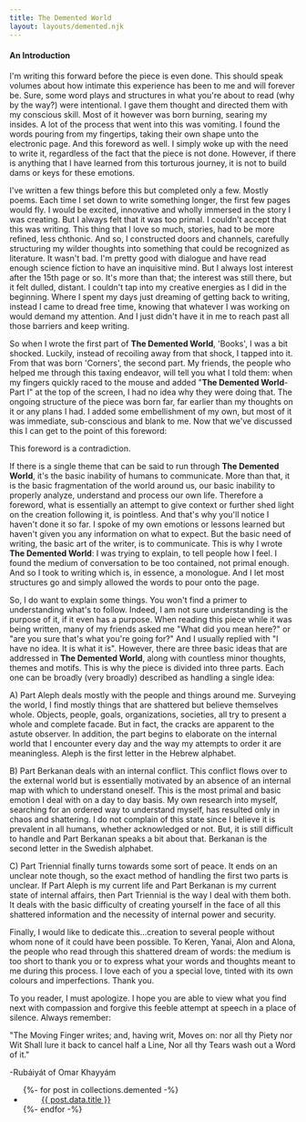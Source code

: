 ```yaml
---
title: The Demented World
layout: layouts/demented.njk
---
```


<h4>An Introduction</h4>

I'm writing this forward before the piece is even done. This should speak volumes about how intimate this experience has been to me and will forever be. Sure, some word plays and structures in what you're about to read (why by the way?) were intentional. I gave them thought and directed them with my conscious skill. Most of it however was born burning, searing my insides. A lot of the process that went into this was vomiting. I found the words pouring from my fingertips, taking their own shape unto the electronic page. And this foreword as well. I simply woke up with the need to write it, regardless of the fact that the piece is not done. However, if there is anything that I have learned from this torturous journey, it is not to build dams or keys for these emotions.

I've written a few things before this but completed only a few. Mostly poems. Each time I set down to write something longer, the first few pages would fly. I would be excited, innovative and wholly immersed in the story I was creating. But I always felt that it was too primal. I couldn't accept that this was writing. This thing that I love so much, stories, had to be more refined, less chthonic. And so, I constructed doors and channels, carefully structuring my wilder thoughts into something that could be recognized as literature. It wasn't bad. I'm pretty good with dialogue and have read enough science fiction to have an inquisitive mind. But I always lost interest after the 15th page or so. It's more than that; the interest was still there, but it felt dulled, distant. I couldn't tap into my creative energies as I did in the beginning. Where I spent my days just dreaming of getting back to writing, instead I came to dread free time, knowing that whatever I was working on would demand my attention. And I just didn't have it in me to reach past all those barriers and keep writing.

So when I wrote the first part of **The Demented World**, 'Books', I was a bit shocked. Luckily, instead of recoiling away from that shock, I tapped into it. From that was born 'Corners', the second part. My friends, the people who helped me through this taxing endeavor, will tell you what I told them: when my fingers quickly raced to the mouse and added "**The Demented World**- Part I" at the top of the screen, I had no idea why they were doing that. The ongoing structure of the piece was born far, far earlier than my thoughts on it or any plans I had. I added some embellishment of my own, but most of it was immediate, sub-conscious and blank to me. Now that we've discussed this I can get to the point of this foreword:

This foreword is a contradiction.

If there is a single theme that can be said to run through **The Demented World**, it's the basic inability of humans to communicate. More than that, it is the basic fragmentation of the world around us, our basic inability to properly analyze, understand and process our own life. Therefore a foreword, what is essentially an attempt to give context or further shed light on the creation following it, is pointless. And that's why you'll notice I haven't done it so far. I spoke of my own emotions or lessons learned but haven't given you any information on what to expect. But the basic need of writing, the basic art of the writer, is to communicate. This is why I wrote **The Demented World**: I was trying to explain, to tell people how I feel. I found the medium of conversation to be too contained, not primal enough. And so I took to writing which is, in essence, a monologue. And I let most structures go and simply allowed the words to pour onto the page.

So, I do want to explain some things. You won't find a primer to understanding what's to follow. Indeed, I am not sure understanding is the purpose of it, if it even has a purpose. When reading this piece while it was being written, many of my friends asked me "What did you mean here?" or "are you sure that's what you're going for?" And I usually replied with "I have no idea. It is what it is". However, there are three basic ideas that are addressed in **The Demented World**, along with countless minor thoughts, themes and motifs. This is why the piece is divided into three parts. Each one can be broadly (very broadly) described as handling a single idea:

A) Part Aleph deals mostly with the people and things around me. Surveying the world, I find mostly things that are shattered but believe themselves whole. Objects, people, goals, organizations, societies, all try to present a whole and complete facade. But in fact, the cracks are apparent to the astute observer. In addition, the part begins to elaborate on the internal world that I encounter every day and the way my attempts to order it are meaningless. Aleph is the first letter in the Hebrew alphabet.

B) Part Berkanan deals with an internal conflict. This conflict flows over to the external world but is essentially motivated by an absence of an internal map with which to understand oneself. This is the most primal and basic emotion I deal with on a day to day basis. My own research into myself, searching for an ordered way to understand myself, has resulted only in chaos and shattering. I do not complain of this state since I believe it is prevalent in all humans, whether acknowledged or not. But, it is still difficult to handle and Part Berkanan speaks a bit about that.  Berkanan is the second letter in the Swedish alphabet.

C) Part Triennial finally turns towards some sort of peace. It ends on an unclear note though, so the exact method of handling the first two parts is unclear. If Part Aleph is my current life and Part Berkanan is my current state of internal affairs, then Part Triennial is the way I deal with them both. It deals with the basic difficulty of creating yourself in the face of all this shattered information and the necessity of internal power and security.

Finally, I would like to dedicate this...creation to several people without whom none of it could have been possible. To Keren, Yanai, Alon and Alona, the people who read through this shattered dream of words: the medium is too short to thank you or to express what your words and thoughts meant to me during this process. I love each of you a special love, tinted with its own colours and imperfections. Thank you.

To you reader, I must apologize. I hope you are able to view what you find next with compassion and forgive this feeble attempt at speech in a place of silence. Always remember:

"The Moving Finger writes; and, having writ,
Moves on: nor all thy Piety nor Wit
Shall lure it back to cancel half a Line,
Nor all thy Tears wash out a Word of it."

-Rubáiyát of Omar Khayyám

<ul id="collectionList" class="">
{%- for post in collections.demented -%}
  <li class=""><i style="margin-right:1rem;margin-left:1rem;color:#ff8c8c" class="fas fa-moon"></i><a href="{{ post.url | url }}">{{ post.data.title }}</a></li>
{%- endfor -%}
</ul>